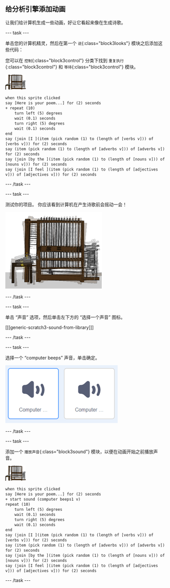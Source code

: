 ## 给分析引擎添加动画

让我们给计算机生成一些动画，好让它看起来像在生成诗歌。

\--- task \---

单击您的计算机精灵，然后在第一个 `说`{:class="block3looks"} 模块之后添加这些代码：

您可以在 `控制`{:class="block3control"} 分类下找到 `重复执行`{:class="block3control"} 和 `等待`{:class="block3control"} 模块。

![计算机精灵](images/computer-sprite.png)

```blocks3
when this sprite clicked
say [Here is your poem...] for (2) seconds
+ repeat (10)
    turn left (5) degrees
    wait (0.1) seconds
    turn right (5) degrees
    wait (0.1) seconds  
end
say (join [I ](item (pick random (1) to (length of [verbs v])) of [verbs v])) for (2) seconds
say (item (pick random (1) to (length of [adverbs v])) of [adverbs v]) for (2) seconds
say (join [by the ](item (pick random (1) to (length of [nouns v])) of [nouns v])) for (2) seconds
say (join [I feel ](item (pick random (1) to (length of [adjectives v])) of [adjectives v])) for (2) seconds
```

\--- /task \---

\--- task \---

测试你的项目。 你应该看到计算机在产生诗歌前会摇动一会！

![计算机来回摇动](images/poetry-animate-test.png)

\--- /task \---

\--- task \---

单击 “声音” 选项，然后单击左下方的 “选择一个声音” 图标。

[[[generic-scratch3-sound-from-library]]]

\--- /task \---

\--- task \---

选择一个 “computer beeps” 声音，单击确定。

![计算机发出哔哔叭叭的蜂鸣声](images/poetry-beeps.png)

\--- /task \---

\--- task \---

添加一个 `播放声音`{:class="block3sound"} 模块，以便在动画开始之前播放声音。

![计算机精灵](images/computer-sprite.png)

```blocks3
when this sprite clicked
say [Here is your poem...] for (2) seconds
+ start sound (computer beeps1 v)
repeat (10)
    turn left (5) degrees
    wait (0.1) seconds
    turn right (5) degrees
    wait (0.1) seconds  
end
say (join [I ](item (pick random (1) to (length of [verbs v])) of [verbs v])) for (2) seconds
say (item (pick random (1) to (length of [adverbs v])) of [adverbs v]) for (2) seconds
say (join [by the ](item (pick random (1) to (length of [nouns v])) of [nouns v])) for (2) seconds
say (join [I feel ](item (pick random (1) to (length of [adjectives v])) of [adjectives v])) for (2) seconds
```

\--- /task \---
